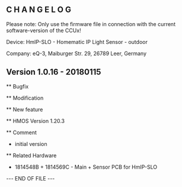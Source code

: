 ﻿C H A N G E L O G
-----------------

Please note: Only use the firmware file in connection with the current software-version
of the CCUx!

Device: HmIP-SLO - Homematic IP Light Sensor - outdoor

Company: eQ-3, Maiburger Str. 29, 26789 Leer, Germany



Version 1.0.16 - 20180115
---------------------

** Bugfix


** Modification


** New feature


** HMOS Version 
	1.20.3

** Comment
  * initial version

** Related Hardware
   * 1814548B + 1814569C - Main + Sensor PCB for HmIP-SLO

--- END OF FILE ---
